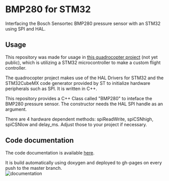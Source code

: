 # BMP280 for STM32 #

Interfacing the Bosch Sensortec BMP280 pressure sensor with an STM32 using SPI and HAL.

## Usage ##

This repository was made for usage in [this quadrocopter project](https://github.com/1ukast/QuadrocopterV2 "BMP280_STM32 Documentation") (not yet public), which is utilizing a STM32 microcontroller to make a custom flight controller.

The quadrocopter project makes use of the HAL Drivers for STM32 and the STM32CubeMX code generator provided by ST to initialize hardware peripherals such as SPI.  It is written in C++.

This repository provides a C++ Class called "BMP280" to inteface the BMP280 pressure sensor. The constructor needs the HAL SPI handle as an argument.

There are 4 hardware dependent methods: spiReadWrite, spiCSNhigh, spiCSNlow and delay_ms. Adjust those to your project if necessary.

## Code documentation ##

The code documentation is available [here](https://1ukast.github.io/BMP280_STM32/doc/index.html "BMP280_STM32 Documentation").

It is build automatically using doxygen and deployed to gh-pages on every push to the master branch.<br>
![documentation](https://github.com/1ukast/BMP280_STM32/workflows/documentation/badge.svg)
